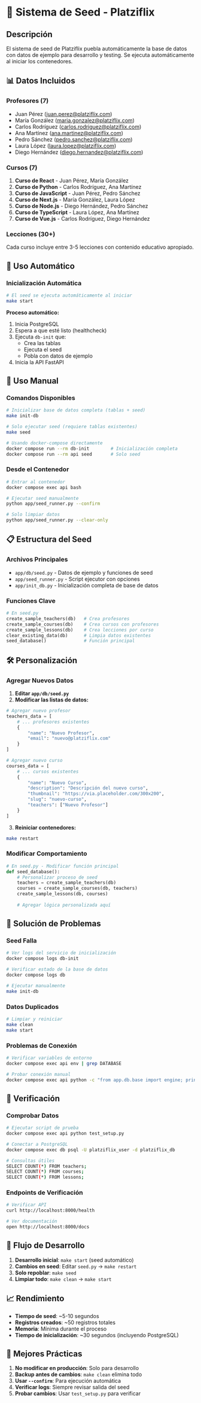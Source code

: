 # 🌱 Sistema de Seed - Platziflix

## Descripción

El sistema de seed de Platziflix puebla automáticamente la base de datos con datos de ejemplo para desarrollo y testing. Se ejecuta automáticamente al iniciar los contenedores.

## 📊 Datos Incluidos

### Profesores (7)
- Juan Pérez (juan.perez@platziflix.com)
- María González (maria.gonzalez@platziflix.com)
- Carlos Rodríguez (carlos.rodriguez@platziflix.com)
- Ana Martínez (ana.martinez@platziflix.com)
- Pedro Sánchez (pedro.sanchez@platziflix.com)
- Laura López (laura.lopez@platziflix.com)
- Diego Hernández (diego.hernandez@platziflix.com)

### Cursos (7)
1. **Curso de React** - Juan Pérez, María González
2. **Curso de Python** - Carlos Rodríguez, Ana Martínez
3. **Curso de JavaScript** - Juan Pérez, Pedro Sánchez
4. **Curso de Next.js** - María González, Laura López
5. **Curso de Node.js** - Diego Hernández, Pedro Sánchez
6. **Curso de TypeScript** - Laura López, Ana Martínez
7. **Curso de Vue.js** - Carlos Rodríguez, Diego Hernández

### Lecciones (30+)
Cada curso incluye entre 3-5 lecciones con contenido educativo apropiado.

## 🚀 Uso Automático

### Inicialización Automática

```bash
# El seed se ejecuta automáticamente al iniciar
make start
```

**Proceso automático:**
1. Inicia PostgreSQL
2. Espera a que esté listo (healthcheck)
3. Ejecuta `db-init` que:
   - Crea las tablas
   - Ejecuta el seed
   - Pobla con datos de ejemplo
4. Inicia la API FastAPI

## 🔧 Uso Manual

### Comandos Disponibles

```bash
# Inicializar base de datos completa (tablas + seed)
make init-db

# Solo ejecutar seed (requiere tablas existentes)
make seed

# Usando docker-compose directamente
docker compose run --rm db-init        # Inicialización completa
docker compose run --rm api seed       # Solo seed
```

### Desde el Contenedor

```bash
# Entrar al contenedor
docker compose exec api bash

# Ejecutar seed manualmente
python app/seed_runner.py --confirm

# Solo limpiar datos
python app/seed_runner.py --clear-only
```

## 📋 Estructura del Seed

### Archivos Principales

- `app/db/seed.py` - Datos de ejemplo y funciones de seed
- `app/seed_runner.py` - Script ejecutor con opciones
- `app/init_db.py` - Inicialización completa de base de datos

### Funciones Clave

```python
# En seed.py
create_sample_teachers(db)   # Crea profesores
create_sample_courses(db)    # Crea cursos con profesores
create_sample_lessons(db)    # Crea lecciones por curso
clear_existing_data(db)      # Limpia datos existentes
seed_database()              # Función principal
```

## 🛠️ Personalización

### Agregar Nuevos Datos

1. **Editar `app/db/seed.py`**
2. **Modificar las listas de datos:**

```python
# Agregar nuevo profesor
teachers_data = [
    # ... profesores existentes
    {
        "name": "Nuevo Profesor",
        "email": "nuevo@platziflix.com"
    }
]

# Agregar nuevo curso
courses_data = [
    # ... cursos existentes
    {
        "name": "Nuevo Curso",
        "description": "Descripción del nuevo curso",
        "thumbnail": "https://via.placeholder.com/300x200",
        "slug": "nuevo-curso",
        "teachers": ["Nuevo Profesor"]
    }
]
```

3. **Reiniciar contenedores:**

```bash
make restart
```

### Modificar Comportamiento

```python
# En seed.py - Modificar función principal
def seed_database():
    # Personalizar proceso de seed
    teachers = create_sample_teachers(db)
    courses = create_sample_courses(db, teachers)
    create_sample_lessons(db, courses)
    
    # Agregar lógica personalizada aquí
```

## 🚨 Solución de Problemas

### Seed Falla

```bash
# Ver logs del servicio de inicialización
docker compose logs db-init

# Verificar estado de la base de datos
docker compose logs db

# Ejecutar manualmente
make init-db
```

### Datos Duplicados

```bash
# Limpiar y reiniciar
make clean
make start
```

### Problemas de Conexión

```bash
# Verificar variables de entorno
docker compose exec api env | grep DATABASE

# Probar conexión manual
docker compose exec api python -c "from app.db.base import engine; print(engine.url)"
```

## 📝 Verificación

### Comprobar Datos

```bash
# Ejecutar script de prueba
docker compose exec api python test_setup.py

# Conectar a PostgreSQL
docker compose exec db psql -U platziflix_user -d platziflix_db

# Consultas útiles
SELECT COUNT(*) FROM teachers;
SELECT COUNT(*) FROM courses;
SELECT COUNT(*) FROM lessons;
```

### Endpoints de Verificación

```bash
# Verificar API
curl http://localhost:8000/health

# Ver documentación
open http://localhost:8000/docs
```

## 🔄 Flujo de Desarrollo

1. **Desarrollo inicial**: `make start` (seed automático)
2. **Cambios en seed**: Editar `seed.py` → `make restart`
3. **Solo repoblar**: `make seed`
4. **Limpiar todo**: `make clean` → `make start`

## 📈 Rendimiento

- **Tiempo de seed**: ~5-10 segundos
- **Registros creados**: ~50 registros totales
- **Memoria**: Mínima durante el proceso
- **Tiempo de inicialización**: ~30 segundos (incluyendo PostgreSQL)

## 🎯 Mejores Prácticas

1. **No modificar en producción**: Solo para desarrollo
2. **Backup antes de cambios**: `make clean` elimina todo
3. **Usar `--confirm`**: Para ejecución automática
4. **Verificar logs**: Siempre revisar salida del seed
5. **Probar cambios**: Usar `test_setup.py` para verificar 